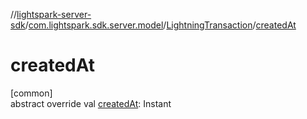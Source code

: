 //[lightspark-server-sdk](../../../index.md)/[com.lightspark.sdk.server.model](../index.md)/[LightningTransaction](index.md)/[createdAt](created-at.md)

# createdAt

[common]\
abstract override val [createdAt](created-at.md): Instant
